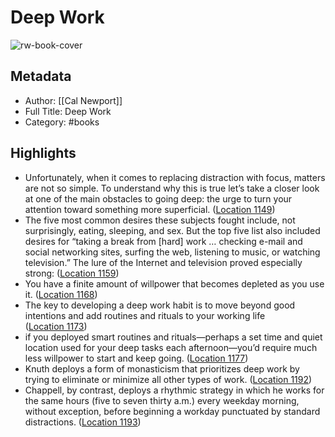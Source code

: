 # Deep Work

![rw-book-cover](https://images-na.ssl-images-amazon.com/images/I/51vmivI5KvL._SL200_.jpg)

## Metadata
- Author: [[Cal Newport]]
- Full Title: Deep Work
- Category: #books

## Highlights
- Unfortunately, when it comes to replacing distraction with focus, matters are not so simple. To understand why this is true let’s take a closer look at one of the main obstacles to going deep: the urge to turn your attention toward something more superficial. ([Location 1149](https://readwise.io/to_kindle?action=open&asin=B013UWFM52&location=1149))
- The five most common desires these subjects fought include, not surprisingly, eating, sleeping, and sex. But the top five list also included desires for “taking a break from [hard] work … checking e-mail and social networking sites, surfing the web, listening to music, or watching television.” The lure of the Internet and television proved especially strong: ([Location 1159](https://readwise.io/to_kindle?action=open&asin=B013UWFM52&location=1159))
- You have a finite amount of willpower that becomes depleted as you use it. ([Location 1168](https://readwise.io/to_kindle?action=open&asin=B013UWFM52&location=1168))
- The key to developing a deep work habit is to move beyond good intentions and add routines and rituals to your working life ([Location 1173](https://readwise.io/to_kindle?action=open&asin=B013UWFM52&location=1173))
- if you deployed smart routines and rituals—perhaps a set time and quiet location used for your deep tasks each afternoon—you’d require much less willpower to start and keep going. ([Location 1177](https://readwise.io/to_kindle?action=open&asin=B013UWFM52&location=1177))
- Knuth deploys a form of monasticism that prioritizes deep work by trying to eliminate or minimize all other types of work. ([Location 1192](https://readwise.io/to_kindle?action=open&asin=B013UWFM52&location=1192))
- Chappell, by contrast, deploys a rhythmic strategy in which he works for the same hours (five to seven thirty a.m.) every weekday morning, without exception, before beginning a workday punctuated by standard distractions. ([Location 1193](https://readwise.io/to_kindle?action=open&asin=B013UWFM52&location=1193))
